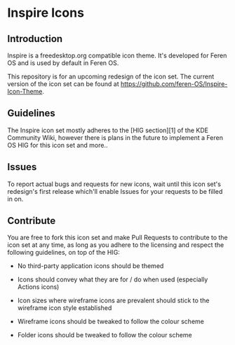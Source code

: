 # Inspire Icons

## Introduction

Inspire is a freedesktop.org compatible icon theme. It's developed for Feren OS and is used by default in Feren OS.

This repository is for an upcoming redesign of the icon set. The current version of the icon set can be found at https://github.com/feren-OS/Inspire-Icon-Theme.

## Guidelines

The Inspire icon set mostly adheres to the [HIG section][1] of the KDE Community Wiki, however there is plans in the future to implement a Feren OS HIG for this icon set and more..

## Issues

To report actual bugs and requests for new icons, wait until this icon set's redesign's first release which'll enable Issues for your requests to be filled in on.

## Contribute

You are free to fork this icon set and make Pull Requests to contribute to the icon set at any time, as long as you adhere to the licensing and respect the following guidelines, on top of the HIG:

- No third-party application icons should be themed

- Icons should convey what they are for / do when used (especially Actions icons)

- Icon sizes where wireframe icons are prevalent should stick to the wireframe icon style established

- Wireframe icons should be tweaked to follow the colour scheme

- Folder icons should be tweaked to follow the colour scheme
